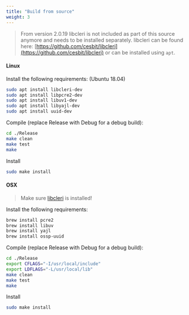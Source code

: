 ```yaml
---
title: "Build from source"
weight: 3
---
```


>From version 2.0.19 libcleri is not included as part of this source anymore
>and needs to be installed separately. libcleri can be found here:
>[https://github.com/cesbit/libcleri](https://github.com/cesbit/libcleri)
>or can be installed using `apt`.

#### Linux
Install the following requirements: (Ubuntu 18.04)
```bash
sudo apt install libcleri-dev
sudo apt install libpcre2-dev
sudo apt install libuv1-dev
sudo apt install libyajl-dev
sudo apt install uuid-dev
```

Compile (replace Release with Debug for a debug build):
```bash
cd ./Release
make clean
make test
make
```

Install
```bash
sudo make install
```

#### OSX
>Make sure [libcleri](https://github.com/cesbit/libcleri) is installed!

Install the following requirements:
```bash
brew install pcre2
brew install libuv
brew install yajl
brew install ossp-uuid
```
Compile (replace Release with Debug for a debug build):
```bash
cd ./Release
export CFLAGS="-I/usr/local/include"
export LDFLAGS="-L/usr/local/lib"
make clean
make test
make
```

Install
```bash
sudo make install
```
